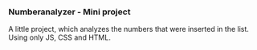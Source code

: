 ### Numberanalyzer - Mini project

A little project, which analyzes the numbers that were inserted in the list. Using only JS, CSS and HTML.

